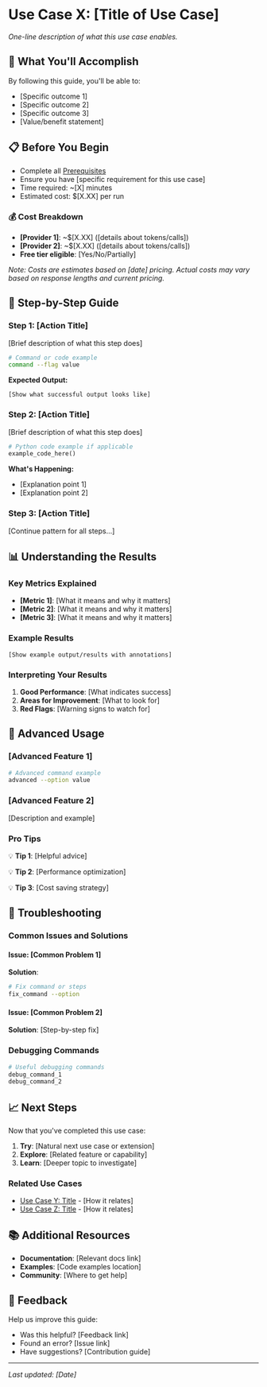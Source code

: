 # Use Case X: [Title of Use Case]

*One-line description of what this use case enables.*

## 🎯 What You'll Accomplish

By following this guide, you'll be able to:
- [Specific outcome 1]
- [Specific outcome 2]
- [Specific outcome 3]
- [Value/benefit statement]

## 📋 Before You Begin

- Complete all [Prerequisites](./PREREQUISITES.md)
- Ensure you have [specific requirement for this use case]
- Time required: ~[X] minutes
- Estimated cost: $[X.XX] per run

### 💰 Cost Breakdown
- **[Provider 1]**: ~$[X.XX] ([details about tokens/calls])
- **[Provider 2]**: ~$[X.XX] ([details about tokens/calls])
- **Free tier eligible**: [Yes/No/Partially]

*Note: Costs are estimates based on [date] pricing. Actual costs may vary based on response lengths and current pricing.*

## 🚀 Step-by-Step Guide

### Step 1: [Action Title]

[Brief description of what this step does]

```bash
# Command or code example
command --flag value
```

**Expected Output:**
```
[Show what successful output looks like]
```

### Step 2: [Action Title]

[Brief description of what this step does]

```python
# Python code example if applicable
example_code_here()
```

**What's Happening:**
- [Explanation point 1]
- [Explanation point 2]

### Step 3: [Action Title]

[Continue pattern for all steps...]

## 📊 Understanding the Results

### Key Metrics Explained

- **[Metric 1]**: [What it means and why it matters]
- **[Metric 2]**: [What it means and why it matters]
- **[Metric 3]**: [What it means and why it matters]

### Example Results

```
[Show example output/results with annotations]
```

### Interpreting Your Results

1. **Good Performance**: [What indicates success]
2. **Areas for Improvement**: [What to look for]
3. **Red Flags**: [Warning signs to watch for]

## 🎨 Advanced Usage

### [Advanced Feature 1]

```bash
# Advanced command example
advanced --option value
```

### [Advanced Feature 2]

[Description and example]

### Pro Tips

💡 **Tip 1**: [Helpful advice]

💡 **Tip 2**: [Performance optimization]

💡 **Tip 3**: [Cost saving strategy]

## 🐛 Troubleshooting

### Common Issues and Solutions

#### Issue: [Common Problem 1]
**Solution**: 
```bash
# Fix command or steps
fix_command --option
```

#### Issue: [Common Problem 2]
**Solution**: [Step-by-step fix]

### Debugging Commands

```bash
# Useful debugging commands
debug_command_1
debug_command_2
```

## 📈 Next Steps

Now that you've completed this use case:

1. **Try**: [Natural next use case or extension]
2. **Explore**: [Related feature or capability]
3. **Learn**: [Deeper topic to investigate]

### Related Use Cases
- [Use Case Y: Title](./USE_CASE_Y_HOW_TO.md) - [How it relates]
- [Use Case Z: Title](./USE_CASE_Z_HOW_TO.md) - [How it relates]

## 📚 Additional Resources

- **Documentation**: [Relevant docs link]
- **Examples**: [Code examples location]
- **Community**: [Where to get help]

## 💭 Feedback

Help us improve this guide:
- Was this helpful? [Feedback link]
- Found an error? [Issue link]
- Have suggestions? [Contribution guide]

---

*Last updated: [Date]*